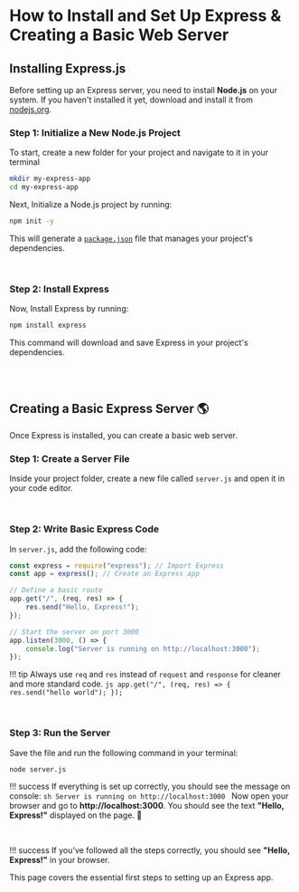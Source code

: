 # How to Install and Set Up Express & Creating a Basic Web Server

## Installing Express.js

Before setting up an Express server, you need to install **Node.js** on your system. If you haven't installed it yet, download and install it from [nodejs.org](https://nodejs.org/docs/latest/api/).

### Step 1: Initialize a New Node.js Project
To start, create a new folder for your project and navigate to it in your terminal

```sh
mkdir my-express-app
cd my-express-app
```
Next, Initialize a Node.js project by running:
```sh 
npm init -y
```
This will generate a [`package.json`](https://docs.npmjs.com/cli/v11/configuring-npm/package-json) file that manages your project's dependencies.

<br>

### Step 2: Install Express
Now, Install Express by running:
```sh
npm install express
```
This command will download and save Express in your project's dependencies.

<br>
<br>

## Creating a Basic Express Server :earth_americas:
Once Express is installed, you can create a basic web server.

### Step 1: Create a Server File
Inside your project folder, create a new file called `server.js` and open it in your code editor.

<br>

### Step 2: Write Basic Express Code
In `server.js`, add the following code: 

```js 
const express = require("express"); // Import Express
const app = express(); // Create an Express app

// Define a basic route
app.get("/", (req, res) => {
    res.send("Hello, Express!");
});

// Start the server on port 3000
app.listen(3000, () => {
    console.log("Server is running on http://localhost:3000");
});
```
!!! tip
    Always use `req` and `res` instead of `request` and `response` for cleaner and more standard code.
    ```js
    app.get("/", (req, res) => {
        res.send("hello world");
    });
    ```

<br>

### Step 3: Run the Server
Save the file and run the following command in your terminal:

```sh
node server.js
```
!!! success
    If everything is set up correctly, you should see the message on console:
    ```sh
    Server is running on http://localhost:3000
    ```
Now open your browser and go to **http://localhost:3000**. You should see the text **"Hello, Express!"** displayed on the page. :tada:

<br>

!!! success 
    If you've followed all the steps correctly, you should see **"Hello, Express!"** in your browser.

This page covers the essential first steps to setting up an Express app.